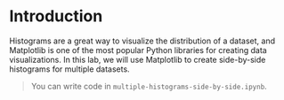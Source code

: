 # Introduction

Histograms are a great way to visualize the distribution of a dataset, and Matplotlib is one of the most popular Python libraries for creating data visualizations. In this lab, we will use Matplotlib to create side-by-side histograms for multiple datasets.

> You can write code in `multiple-histograms-side-by-side.ipynb`.
